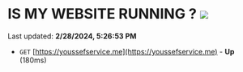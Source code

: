 # IS MY WEBSITE RUNNING ? [![](https://img.shields.io/static/v1?label=Sponsor&message=%E2%9D%A4&logo=GitHub&color=%23fe8e86)](https://github.com/sponsors/<username>)

Last updated: **2/28/2024, 5:26:53 PM**

- `GET` [https://youssefservice.me](https://youssefservice.me) - **Up** (180ms)
